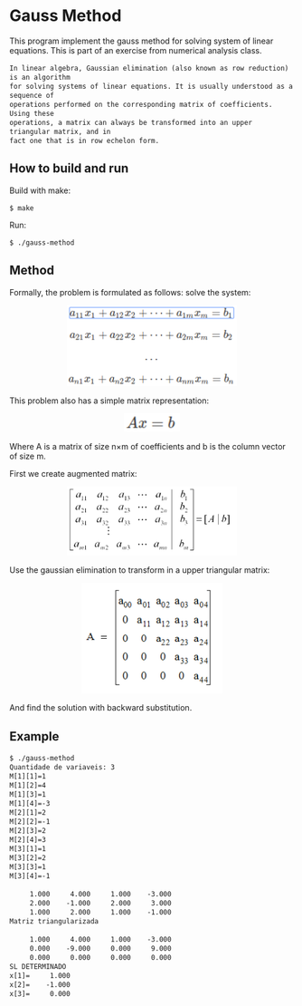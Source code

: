 # Gauss Method 

This program implement the gauss method for solving system of linear equations. This is part of an exercise from numerical analysis class.

```
In linear algebra, Gaussian elimination (also known as row reduction) is an algorithm 
for solving systems of linear equations. It is usually understood as a sequence of 
operations performed on the corresponding matrix of coefficients. Using these 
operations, a matrix can always be transformed into an upper triangular matrix, and in 
fact one that is in row echelon form.
```

## How to build and run

Build with make:

```
$ make
```
Run:

```
$ ./gauss-method
```

## Method

Formally, the problem is formulated as follows: solve the system:

<p align="center">
	<img alt="eqs" src="./imgs/01.png" width="300px">
</p>

This problem also has a simple matrix representation:

<p align="center">
	<img alt="eqs" src="./imgs/02.png" width="100px">
</p>

Where A is a matrix of size n×m of coefficients and b is the column vector of size m.

First we create augmented matrix:

<p align="center">
	<img alt="eqs" src="./imgs/04.png" width="300px">
</p>

Use the gaussian elimination to transform in a upper triangular matrix: 

<p align="center">
	<img alt="eqs" src="./imgs/03.jpg" width="250px">
</p>

And find the solution with backward substitution.

## Example

```
$ ./gauss-method 
Quantidade de variaveis: 3
M[1][1]=1
M[1][2]=4
M[1][3]=1
M[1][4]=-3
M[2][1]=2
M[2][2]=-1
M[2][3]=2
M[2][4]=3
M[3][1]=1
M[3][2]=2
M[3][3]=1
M[3][4]=-1

     1.000     4.000     1.000    -3.000
     2.000    -1.000     2.000     3.000
     1.000     2.000     1.000    -1.000
Matriz triangularizada

     1.000     4.000     1.000    -3.000
     0.000    -9.000     0.000     9.000
     0.000     0.000     0.000     0.000
SL DETERMINADO
x[1]=     1.000
x[2]=    -1.000
x[3]=     0.000

```
